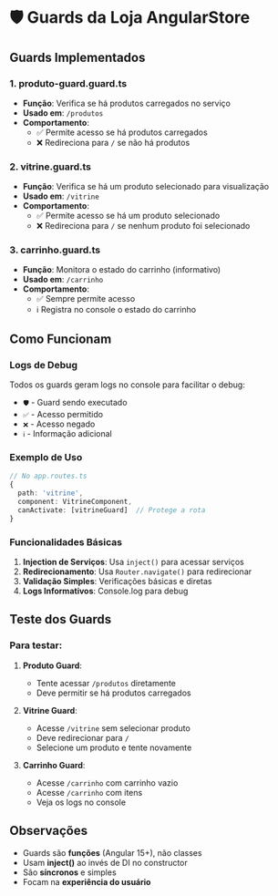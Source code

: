 # 🛡️ Guards da Loja AngularStore

## Guards Implementados

### 1. **produto-guard.guard.ts**
- **Função**: Verifica se há produtos carregados no serviço
- **Usado em**: `/produtos`
- **Comportamento**: 
  - ✅ Permite acesso se há produtos carregados
  - ❌ Redireciona para `/` se não há produtos

### 2. **vitrine.guard.ts**
- **Função**: Verifica se há um produto selecionado para visualização
- **Usado em**: `/vitrine`
- **Comportamento**:
  - ✅ Permite acesso se há um produto selecionado
  - ❌ Redireciona para `/` se nenhum produto foi selecionado

### 3. **carrinho.guard.ts**
- **Função**: Monitora o estado do carrinho (informativo)
- **Usado em**: `/carrinho`
- **Comportamento**:
  - ✅ Sempre permite acesso
  - ℹ️ Registra no console o estado do carrinho

## Como Funcionam

### Logs de Debug
Todos os guards geram logs no console para facilitar o debug:
- `🛡️` - Guard sendo executado
- `✅` - Acesso permitido
- `❌` - Acesso negado
- `ℹ️` - Informação adicional

### Exemplo de Uso

```typescript
// No app.routes.ts
{
  path: 'vitrine',
  component: VitrineComponent,
  canActivate: [vitrineGuard]  // Protege a rota
}
```

### Funcionalidades Básicas

1. **Injection de Serviços**: Usa `inject()` para acessar serviços
2. **Redirecionamento**: Usa `Router.navigate()` para redirecionar
3. **Validação Simples**: Verificações básicas e diretas
4. **Logs Informativos**: Console.log para debug

## Teste dos Guards

### Para testar:

1. **Produto Guard**:
   - Tente acessar `/produtos` diretamente
   - Deve permitir se há produtos carregados

2. **Vitrine Guard**:
   - Acesse `/vitrine` sem selecionar produto
   - Deve redirecionar para `/`
   - Selecione um produto e tente novamente

3. **Carrinho Guard**:
   - Acesse `/carrinho` com carrinho vazio
   - Acesse `/carrinho` com itens
   - Veja os logs no console

## Observações

- Guards são **funções** (Angular 15+), não classes
- Usam **inject()** ao invés de DI no constructor
- São **síncronos** e simples
- Focam na **experiência do usuário**
